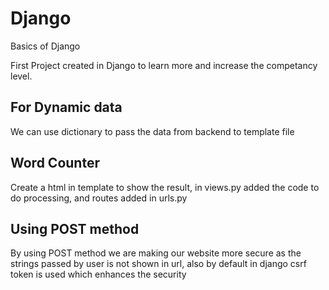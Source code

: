 # Django
Basics of Django

First Project created in Django to learn more and increase the competancy level.


## For Dynamic data
We can use dictionary to pass the data from backend to template file

## Word Counter
Create a html in template to show the result, in views.py added the code to do processing, and routes added in urls.py

## Using POST method
By using POST method we are making our website more secure as the strings passed by user is not shown in url, also by default in django csrf token is used which enhances the security